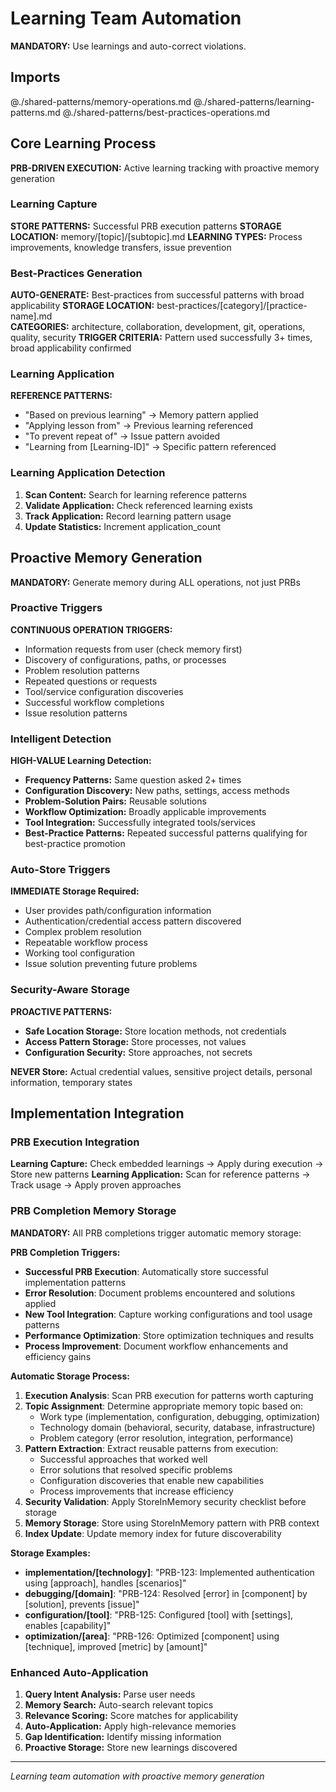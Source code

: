 # Learning Team Automation

**MANDATORY:** Use learnings and auto-correct violations.

## Imports
@./shared-patterns/memory-operations.md
@./shared-patterns/learning-patterns.md
@./shared-patterns/best-practices-operations.md

## Core Learning Process

**PRB-DRIVEN EXECUTION:** Active learning tracking with proactive memory generation

### Learning Capture
**STORE PATTERNS:** Successful PRB execution patterns
**STORAGE LOCATION:** memory/[topic]/[subtopic].md
**LEARNING TYPES:** Process improvements, knowledge transfers, issue prevention

### Best-Practices Generation
**AUTO-GENERATE:** Best-practices from successful patterns with broad applicability
**STORAGE LOCATION:** best-practices/[category]/[practice-name].md  
**CATEGORIES:** architecture, collaboration, development, git, operations, quality, security
**TRIGGER CRITERIA:** Pattern used successfully 3+ times, broad applicability confirmed

### Learning Application
**REFERENCE PATTERNS:**
- "Based on previous learning" → Memory pattern applied
- "Applying lesson from" → Previous learning referenced
- "To prevent repeat of" → Issue pattern avoided
- "Learning from [Learning-ID]" → Specific pattern referenced

### Learning Application Detection
1. **Scan Content:** Search for learning reference patterns
2. **Validate Application:** Check referenced learning exists
3. **Track Application:** Record learning pattern usage
4. **Update Statistics:** Increment application_count

## Proactive Memory Generation

**MANDATORY:** Generate memory during ALL operations, not just PRBs

### Proactive Triggers
**CONTINUOUS OPERATION TRIGGERS:**
- Information requests from user (check memory first)
- Discovery of configurations, paths, or processes
- Problem resolution patterns
- Repeated questions or requests
- Tool/service configuration discoveries
- Successful workflow completions
- Issue resolution patterns

### Intelligent Detection
**HIGH-VALUE Learning Detection:**
- **Frequency Patterns:** Same question asked 2+ times
- **Configuration Discovery:** New paths, settings, access methods
- **Problem-Solution Pairs:** Reusable solutions
- **Workflow Optimization:** Broadly applicable improvements  
- **Tool Integration:** Successfully integrated tools/services
- **Best-Practice Patterns:** Repeated successful patterns qualifying for best-practice promotion

### Auto-Store Triggers
**IMMEDIATE Storage Required:**
- User provides path/configuration information
- Authentication/credential access pattern discovered
- Complex problem resolution
- Repeatable workflow process
- Working tool configuration
- Issue solution preventing future problems

### Security-Aware Storage
**PROACTIVE PATTERNS:**
- **Safe Location Storage:** Store location methods, not credentials
- **Access Pattern Storage:** Store processes, not values
- **Configuration Security:** Store approaches, not secrets

**NEVER Store:** Actual credential values, sensitive project details, personal information, temporary states

## Implementation Integration

### PRB Execution Integration
**Learning Capture:** Check embedded learnings → Apply during execution → Store new patterns
**Learning Application:** Scan for reference patterns → Track usage → Apply proven approaches

### PRB Completion Memory Storage
**MANDATORY:** All PRB completions trigger automatic memory storage:

**PRB Completion Triggers:**
- **Successful PRB Execution**: Automatically store successful implementation patterns
- **Error Resolution**: Document problems encountered and solutions applied
- **New Tool Integration**: Capture working configurations and tool usage patterns
- **Performance Optimization**: Store optimization techniques and results
- **Process Improvement**: Document workflow enhancements and efficiency gains

**Automatic Storage Process:**
1. **Execution Analysis**: Scan PRB execution for patterns worth capturing
2. **Topic Assignment**: Determine appropriate memory topic based on:
   - Work type (implementation, configuration, debugging, optimization)
   - Technology domain (behavioral, security, database, infrastructure)
   - Problem category (error resolution, integration, performance)
3. **Pattern Extraction**: Extract reusable patterns from execution:
   - Successful approaches that worked well
   - Error solutions that resolved specific problems
   - Configuration discoveries that enable new capabilities
   - Process improvements that increase efficiency
4. **Security Validation**: Apply StoreInMemory security checklist before storage
5. **Memory Storage**: Store using StoreInMemory pattern with PRB context
6. **Index Update**: Update memory index for future discoverability

**Storage Examples:**
- **implementation/[technology]**: "PRB-123: Implemented authentication using [approach], handles [scenarios]"
- **debugging/[domain]**: "PRB-124: Resolved [error] in [component] by [solution], prevents [issue]"
- **configuration/[tool]**: "PRB-125: Configured [tool] with [settings], enables [capability]"
- **optimization/[area]**: "PRB-126: Optimized [component] using [technique], improved [metric] by [amount]"

### Enhanced Auto-Application
1. **Query Intent Analysis:** Parse user needs
2. **Memory Search:** Auto-search relevant topics
3. **Relevance Scoring:** Score matches for applicability
4. **Auto-Application:** Apply high-relevance memories
5. **Gap Identification:** Identify missing information
6. **Proactive Storage:** Store new learnings discovered

---
*Learning team automation with proactive memory generation*